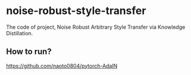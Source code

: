 # noise-robust-style-transfer
The code of project, Noise Robust Arbitrary Style Transfer via Knowledge Distillation.
## How to run?
https://github.com/naoto0804/pytorch-AdaIN
